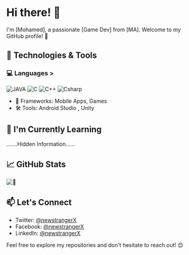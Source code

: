 # Hi there! 👋

I'm [Mohamed], a passionate [Game Dev] from [MA]. Welcome to my GitHub profile! 🚀

## 🔧 Technologies & Tools

###  💻 Languages >
![JAVA](https://img.shields.io/badge/JAVA-%2300599C.svg?style=for-the-badge&logoColor=white)
![C](https://img.shields.io/badge/c-%2300599C.svg?style=for-the-badge&logoColor=white)
![C++](https://img.shields.io/badge/c++-%2300599C.svg?style=for-the-badge&logoColor=white)
![Csharp](https://img.shields.io/badge/c#-%2300599C.svg?style=for-the-badge&logoColor=white)

- 🚀 Frameworks: Mobile Apps, Games
- 🛠️ Tools: Android Studio , Unity

## 🌱 I'm Currently Learning

.......Hidden Information......

## 📈 GitHub Stats

![🐠](https://github-readme-stats.vercel.app/api?username=mait-elk42&show_icons=true&count_private=true&hide=prs&theme=radical)

## 📫 Let's Connect

- Twitter: [@newstrangerX](https://twitter.com/newstrangerX)
- Facebook: [@newstrangerX](https://facebook.com/newstrangerX)
- LinkedIn: [@newstrangerX](https://www.linkedin.com/in/new-stranger-a36564286)

Feel free to explore my repositories and don't hesitate to reach out! 😊
